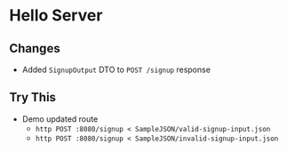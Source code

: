 # Hello Server

## Changes

- Added `SignupOutput` DTO to `POST /signup` response

## Try This

- Demo updated route
  - `http POST :8080/signup < SampleJSON/valid-signup-input.json`
  - `http POST :8080/signup < SampleJSON/invalid-signup-input.json`
